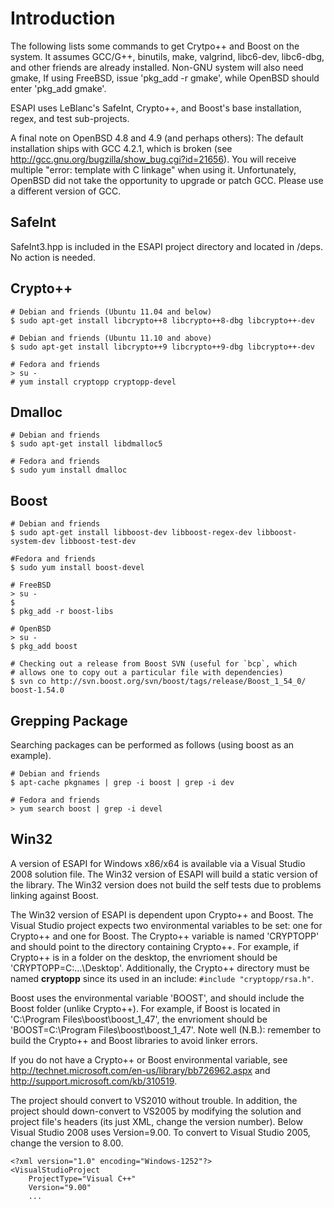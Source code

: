 # Introduction #

The following lists some commands to get Crytpo++ and Boost on the system. It assumes GCC/G++, binutils, make, valgrind, libc6-dev, libc6-dbg, and other friends are already installed. Non-GNU system will also need gmake, If using FreeBSD, issue 'pkg\_add -r gmake', while OpenBSD should enter 'pkg\_add gmake'.

ESAPI uses LeBlanc's SafeInt, Crypto++, and Boost's base installation, regex, and test sub-projects.

A final note on OpenBSD 4.8 and 4.9 (and perhaps others): The default installation ships with GCC 4.2.1, which is broken (see http://gcc.gnu.org/bugzilla/show_bug.cgi?id=21656). You will receive multiple "error: template with C linkage" when using it. Unfortunately, OpenBSD did not take the opportunity to upgrade or patch GCC. Please use a different version of GCC.

## SafeInt ##

SafeInt3.hpp is included in the ESAPI project directory and located in <ESAPI directory>/deps. No action is needed.

## Crypto++ ##

```
# Debian and friends (Ubuntu 11.04 and below)
$ sudo apt-get install libcrypto++8 libcrypto++8-dbg libcrypto++-dev
```

```
# Debian and friends (Ubuntu 11.10 and above)
$ sudo apt-get install libcrypto++9 libcrypto++9-dbg libcrypto++-dev
```

```
# Fedora and friends
> su -
# yum install cryptopp cryptopp-devel
```

## Dmalloc ##

```
# Debian and friends
$ sudo apt-get install libdmalloc5
```

```
# Fedora and friends
$ sudo yum install dmalloc
```

## Boost ##

```
# Debian and friends
$ sudo apt-get install libboost-dev libboost-regex-dev libboost-system-dev libboost-test-dev
```

```
#Fedora and friends
$ sudo yum install boost-devel
```

```
# FreeBSD
> su -
$
$ pkg_add -r boost-libs
```

```
# OpenBSD
> su -
$ pkg_add boost
```

```
# Checking out a release from Boost SVN (useful for `bcp`, which
# allows one to copy out a particular file with dependencies)
$ svn co http://svn.boost.org/svn/boost/tags/release/Boost_1_54_0/ boost-1.54.0
```

## Grepping Package ##

Searching packages can be performed as follows (using boost as an example).

```
# Debian and friends
$ apt-cache pkgnames | grep -i boost | grep -i dev
```

```
# Fedora and friends
> yum search boost | grep -i devel
```

## Win32 ##
A version of ESAPI for Windows x86/x64 is available via a Visual Studio 2008 solution file. The Win32 version of ESAPI will build a static version of the library. The Win32 version does not build the self tests due to problems linking against Boost.

The Win32 version of ESAPI is dependent upon Crypto++ and Boost. The Visual Studio project expects two environmental variables to be set: one for Crypto++ and one for Boost. The Crypto++ variable is named 'CRYPTOPP' and should point to the directory containing Crypto++. For example, if Crypto++ is in a folder on the desktop, the envrioment should be 'CRYPTOPP=C:\...\Desktop'. Additionally, the Crypto++ directory must be named **cryptopp** since its used in an include: `#include "cryptopp/rsa.h"`.

Boost uses the environmental variable 'BOOST', and should include the Boost folder (unlike Crypto++). For example, if Boost is located in 'C:\Program Files\boost\boost\_1\_47', the envrioment should be 'BOOST=C:\Program Files\boost\boost\_1\_47'. Note well (N.B.): remember to build the Crypto++ and Boost libraries to avoid linker errors.

If you do not have a Crypto++ or Boost environmental variable, see http://technet.microsoft.com/en-us/library/bb726962.aspx and http://support.microsoft.com/kb/310519.

The project should convert to VS2010 without trouble. In addition, the project should down-convert to VS2005 by modifying the solution and project file's headers (its just XML, change the version number). Below Visual Studio 2008 uses Version=9.00. To convert to Visual Studio 2005, change the version to 8.00.

```
<?xml version="1.0" encoding="Windows-1252"?>
<VisualStudioProject
    ProjectType="Visual C++"
    Version="9.00"
    ...
```